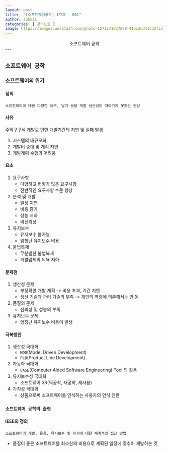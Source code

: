 ```yaml
---
layout: post
title:  "[소프트웨어공학] 1주차 - 001"
author: soboti
categories: [ 강의노트 ]
image: https://images.unsplash.com/photo-1571171637578-41bc2dd41cd2?ixlib=rb-4.0.3&ixid=MnwxMjA3fDB8MHxwaG90by1wYWdlfHx8fGVufDB8fHx8&auto=format&fit=crop&w=2670&q=80
---
```

<center>소프트웨어 공학</center>
---

## `소프트웨어 공학`

### 소프트웨어의 위기

#### 정의
`소프트웨어에 대한 다양한 요구, 납기 등을 개발 생산성이 따라가지 못하는 현상`

#### 사유
주먹구구식 개발로 인한 개발기간의 지연 및 실패 발생
1. 시스템의 대규모화
2. 개발비 증대 및 계획 지연
3. 개발계획 수행의 어려움

#### 요소
1. 요구사항
    - 다양하고 변화가 많은 요구사항
    - 전반적인 요구사항 수준 향상
2. 분석 및 개발
    - 일정 지연
    - 비용 증가
    - 성능 저하
    - 비신뢰성
3. 유지보수
    - 유지보수 불가능
    - 엄청난 유지보수 비용
4. 불법복제
    - 무분별한 불법복제
    - 개발업체의 의욕 저하

#### 문제점
1. 생산성 문제
    - 부정확한 개발 계획
        -> 비용 초과, 기간 지연
    - 생산 기술과 관리 기술의 부족
        -> 개인의 역량에 의존해서는 안 됨
2. 품질의 문제
    - 신뢰성 및 성능의 부족
3. 유지보수 문제
    - 엄청난 유지보수 비용이 발생

#### 극복방안
1. 생산성 극대화
    - `MDD`(Model Driven Development)
    - `PLD`(Product Line Development)
2. 자동화 극대화
    - `CASE`(Computer Aided Software Engineering) Tool 의 활용
3. 유지보수성 극대화
    - 소프트웨어 3R(역공학, 재공학, 재사용)
4. 가치성 극대화
    - 상품으로써 소프트웨어를 인식하는 사용자의 인식 전환


### `소프트웨어 공학의 출현`

#### IEEE의 정의
`소프트웨어의 개발, 운용, 유지보수 및 파기에 대한 체계적인 접근 방법`
- 품질이 좋은 소프트웨어를 최소한의 비용으로 계획된 일정에 맞추어 개발하는 것